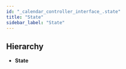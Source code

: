 ```yaml
---
id: "_calendar_controller_interface_.state"
title: "State"
sidebar_label: "State"
---
```


## Hierarchy

* **State**
